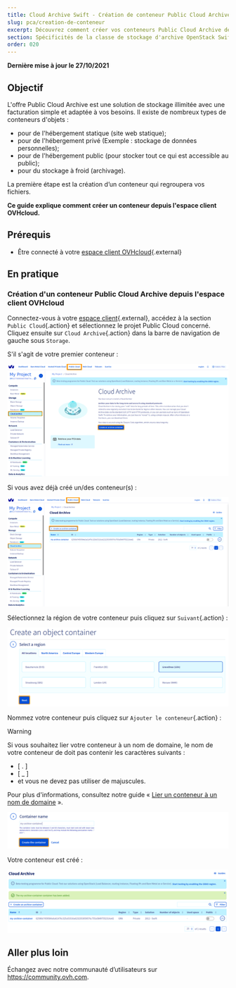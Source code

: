 ```yaml
---
title: Cloud Archive Swift - Création de conteneur Public Cloud Archive
slug: pca/creation-de-conteneur
excerpt: Découvrez comment créer vos conteneurs Public Cloud Archive depuis votre espace client OVHcloud
section: Spécificités de la classe de stockage d'archive OpenStack Swift
order: 020
---
```


**Dernière mise à jour le 27/10/2021**

## Objectif

L'offre Public Cloud Archive est une solution de stockage illimitée avec une facturation simple et adaptée à vos besoins. Il existe de nombreux types de conteneurs d'objets :

- pour de l'hébergement statique (site web statique);
- pour de l'hébergement privé (Exemple : stockage de données personnelles);
- pour de l'hébergement public (pour stocker tout ce qui est accessible au public);
- pour du stockage à froid (archivage).

La première étape est la création d’un conteneur qui regroupera vos fichiers.

**Ce guide explique comment créer un conteneur depuis l'espace client OVHcloud.**

## Prérequis

- Être connecté à votre [espace client OVHcloud](https://ca.ovh.com/auth/?action=gotomanager&from=https://www.ovh.com/ca/fr/&ovhSubsidiary=qc){.external}

## En pratique

### Création d'un conteneur Public Cloud Archive depuis l'espace client OVHcloud

Connectez-vous à votre [espace client](https://ca.ovh.com/auth/?action=gotomanager&from=https://www.ovh.com/ca/fr/&ovhSubsidiary=qc){.external}, accédez à la section `Public Cloud`{.action} et sélectionnez le projet Public Cloud concerné. Cliquez ensuite sur `Cloud Archive`{.action} dans la barre de navigation de gauche sous `Storage`.

S'il s'agit de votre premier conteneur :

![pca dashboard](images/create-container-20211006094158312.png)

Si vous avez déjà créé un/des conteneur(s) :

![pca dashboard](images/create-container-20211006094851682.png)

Sélectionnez la région de votre conteneur puis cliquez sur `Suivant`{.action} :

![select a region](images/create-container-20211006094448923.png)

Nommez votre conteneur puis cliquez sur `Ajouter le conteneur`{.action} :

> [!warning]
>
> Si vous souhaitez lier votre conteneur à un nom de domaine, le nom de votre conteneur de doit pas contenir les caractères suivants :
>
> - [ . ]
> - [ _ ]
> - et vous ne devez pas utiliser de majuscules.
>
> Pour plus d'informations, consultez notre guide « [Lier un conteneur à un nom de domaine](https://docs.ovh.com/ca/fr/storage/pcs/link-domain/) ».
>

![container name](images/create-container-20211006094550334.png)

Votre conteneur est créé :

![container created](images/create-container-20211006094630754.png)

## Aller plus loin

Échangez avec notre communauté d’utilisateurs sur <https://community.ovh.com>.

